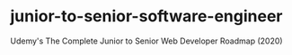 # junior-to-senior-software-engineer
Udemy's The Complete Junior to Senior Web Developer Roadmap (2020)
